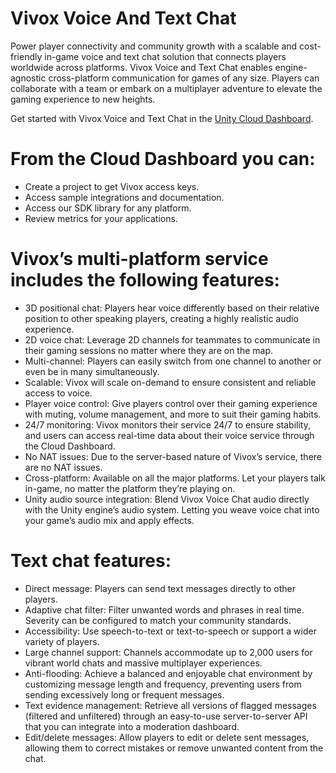 # Vivox Voice And Text Chat
Power player connectivity and community growth with a scalable and cost-friendly in-game voice and text chat solution that connects players worldwide across platforms. Vivox Voice and Text Chat enables engine-agnostic cross-platform communication for games of any size. Players can collaborate with a team or embark on a multiplayer adventure to elevate the gaming experience to new heights.

Get started with Vivox Voice and Text Chat in the [Unity Cloud Dashboard](https://cloud.unity3d.com/gaming/vivox).

# From the Cloud Dashboard you can:
* Create a project to get Vivox access keys.
* Access sample integrations and documentation.
* Access our SDK library for any platform.
* Review metrics for your applications.

# Vivox’s multi-platform service includes the following features:
* 3D positional chat: Players hear voice differently based on their relative position to other speaking players, creating a highly realistic audio experience.
* 2D voice chat: Leverage 2D channels for teammates to communicate in their gaming sessions no matter where they are on the map. 
* Multi-channel: Players can easily switch from one channel to another or even be in many simultaneously.
* Scalable: Vivox will scale on-demand to ensure consistent and reliable access to voice.
* Player voice control: Give players control over their gaming experience with muting, volume management, and more to suit their gaming habits.
* 24/7 monitoring: Vivox monitors their service 24/7 to ensure stability, and users can access real-time data about their voice service through the Cloud Dashboard.
* No NAT issues: Due to the server-based nature of Vivox’s service, there are no NAT issues.
* Cross-platform: Available on all the major platforms. Let your players talk in-game, no matter the platform they’re playing on.
* Unity audio source integration: Blend Vivox Voice Chat audio directly with the Unity engine’s audio system. Letting you weave voice chat into your game’s audio mix and apply effects. 


# Text chat features:
* Direct message: Players can send text messages directly to other players.
* Adaptive chat filter: Filter unwanted words and phrases in real time. Severity can be configured to match your community standards.
* Accessibility: Use speech-to-text or text-to-speech or support a wider variety of players.
* Large channel support: Channels accommodate up to 2,000 users for vibrant world chats and massive multiplayer experiences.
* Anti-flooding: Achieve a balanced and enjoyable chat environment by customizing message length and frequency, preventing users from sending excessively long or frequent messages.
* Text evidence management: Retrieve all versions of flagged messages (filtered and unfiltered) through an easy-to-use server-to-server API that you can integrate into a moderation dashboard.
* Edit/delete messages: Allow players to edit or delete sent messages, allowing them to correct mistakes or remove unwanted content from the chat.
